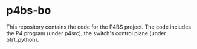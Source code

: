 # p4bs-bo

This repository contains the code for the P4BS project. The code includes the P4 program (under p4src), the switch's control plane (under bfrt_python).
